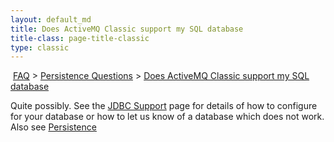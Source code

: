 ```yaml
---
layout: default_md
title: Does ActiveMQ Classic support my SQL database 
title-class: page-title-classic
type: classic
---
```


 [FAQ](faq) > [Persistence Questions](persistence-questions) > [Does ActiveMQ Classic support my SQL database](does-activemq-classic-support-my-sql-database)


Quite possibly. See the [JDBC Support](jdbc-support) page for details of how to configure for your database or how to let us know of a database which does not work. Also see [Persistence](persistence)

